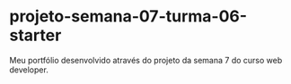 # projeto-semana-07-turma-06-starter
Meu portfólio desenvolvido através do projeto da semana 7 do curso web developer. 
